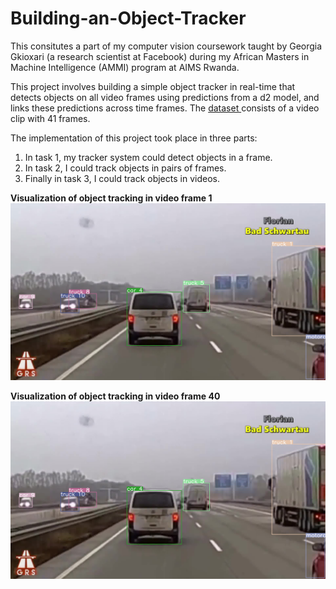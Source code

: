 # Building-an-Object-Tracker

This consitutes a part of my computer vision coursework taught by Georgia Gkioxari (a research scientist at Facebook) during my African Masters in Machine Intelligence (AMMI) program at AIMS Rwanda. 

This project involves building a simple object tracker in real-time that detects objects on all video frames using predictions from a d2 model, and links these predictions across time frames. The <a href='https://github.com/gkioxari/aims2020_visualrecognition/releases/download/v1.0/videoclip.zip'> dataset </a> consists of a video clip with 41 frames. 

The implementation of this project took place in three parts: 
1. In task 1, my tracker system could detect objects in a frame.
2. In task 2, I could track objects in pairs of frames.
3. Finally in task 3, I could track objects in videos.

**Visualization of object tracking in video frame 1**
![Visualization of object tracking in video frame 1](/object_tracking_images/frame_1.png)

**Visualization of object tracking in video frame 40**
![Visualization of object tracking in video frame 40](/object_tracking_images/frame_1.png)
